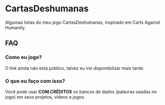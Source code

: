 # CartasDeshumanas
Algumas listas do meu jogo CartasDeshumanas, inspirado em Carts Against Humanity.

## FAQ
### Como eu jogo?
O link ainda não está público, talvez eu irei disponibilizar mais tarde.

### O que eu faço com isso?
Você pode usar **COM CRÉDITOS** os bancos de dados (palavras usadas no jogo) em seus projetos, vídeos e jogos.

